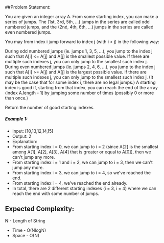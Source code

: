 ##Problem Statement:

You are given an integer array A.  From some starting index, you can make a series of jumps.  The (1st, 3rd, 5th, ...) jumps in the series are called odd numbered jumps, and the (2nd, 4th, 6th, ...) jumps in the series are called even numbered jumps.

You may from index i jump forward to index j (with i < j) in the following way:

During odd numbered jumps (ie. jumps 1, 3, 5, ...), you jump to the index j such that A[i] <= A[j] and A[j] is the smallest possible value.  If there are multiple such indexes j, you can only jump to the smallest such index j.
During even numbered jumps (ie. jumps 2, 4, 6, ...), you jump to the index j such that A[i] >= A[j] and A[j] is the largest possible value.  If there are multiple such indexes j, you can only jump to the smallest such index j.
(It may be the case that for some index i, there are no legal jumps.)
A starting index is good if, starting from that index, you can reach the end of the array (index A.length - 1) by jumping some number of times (possibly 0 or more than once.)

Return the number of good starting indexes.
##### Example 1:

* Input: [10,13,12,14,15]
* Output: 2
* Explanation: 
* From starting index i = 0, we can jump to i = 2 (since A[2] is the smallest among A[1], A[2], A[3], A[4] that is greater or equal to A[0]), then we can't jump any more.
* From starting index i = 1 and i = 2, we can jump to i = 3, then we can't jump any more.
* From starting index i = 3, we can jump to i = 4, so we've reached the end.
* From starting index i = 4, we've reached the end already.
* In total, there are 2 different starting indexes (i = 3, i = 4) where we can reach the end with some number of jumps.

## Expected Complexity:
  N - Length of String
 * Time - O(NlogN) 
 * Space - O(N)